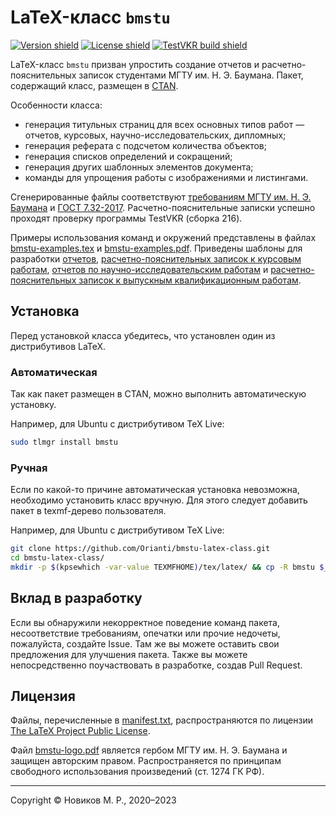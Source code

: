 # LaTeX-класс `bmstu`

<a href='https://www.ctan.org/pkg/bmstu'>![Version shield](https://img.shields.io/ctan/v/bmstu)</a>
<a href='https://www.latex-project.org/lppl/'>![License shield](https://img.shields.io/ctan/l/bmstu)</a>
<a href='#'>![TestVKR build shield](https://img.shields.io/badge/TestVKR-build%20216-orange)</a>

LaTeX-класс `bmstu` призван упростить создание отчетов и расчетно-пояснительных записок студентами МГТУ им. Н. Э. Баумана. Пакет, содержащий класс, размещен в [CTAN](https://ctan.org/pkg/bmstu).

Особенности класса:
* генерация титульных страниц для всех основных типов работ — отчетов, курсовых, научно-исследовательских, дипломных;
* генерация реферата с подсчетом количества объектов;
* генерация списков определений и сокращений;
* генерация других шаблонных элементов документа;
* команды для упрощения работы с изображениями и листингами.

Сгенерированные файлы соответствуют [требованиям МГТУ им. Н. Э. Баумана](https://mf.bmstu.ru/info/uu/ot/norm_docs/docs/polozhenie_normcontrol_pril1.pdf) и [ГОСТ 7.32-2017](https://docs.cntd.ru/document/1200157208). Расчетно-пояснительные записки успешно проходят проверку программы TestVKR (сборка 216).

Примеры использования команд и окружений представлены в файлах [bmstu-examples.tex](bmstu/examples/bmstu-examples.tex) и [bmstu-examples.pdf](bmstu/examples/bmstu-examples.pdf). Приведены шаблоны для разработки [отчетов](templates/report/), [расчетно-пояснительных записок к курсовым работам](templates/coursework/), [отчетов по научно-исследовательским работам](templates/research/) и [расчетно-пояснительных записок к выпускным квалификационным работам](templates/thesis/).

## Установка

Перед установкой класса убедитесь, что установлен один из дистрибутивов LaTeX.

### Автоматическая

Так как пакет размещен в CTAN, можно выполнить автоматическую установку.

Например, для Ubuntu с дистрибутивом TeX Live:
```bash
sudo tlmgr install bmstu
```

### Ручная

Если по какой-то причине автоматическая установка невозможна, необходимо установить класс вручную. Для этого следует добавить пакет в texmf-дерево пользователя.

Например, для Ubuntu с дистрибутивом TeX Live:
```bash
git clone https://github.com/Orianti/bmstu-latex-class.git
cd bmstu-latex-class/
mkdir -p $(kpsewhich -var-value TEXMFHOME)/tex/latex/ && cp -R bmstu $_
```

## Вклад в разработку

Если вы обнаружили некорректное поведение команд пакета, несоответствие требованиям, опечатки или прочие недочеты, пожалуйста, создайте Issue. Там же вы можете оставить свои предложения для улучшения пакета. Также вы можете непосредственно поучаствовать в разработке, создав Pull Request.

## Лицензия

Файлы, перечисленные в [manifest.txt](bmstu/manifest.txt), распространяются по лицензии [The LaTeX Project Public License](https://www.latex-project.org/lppl/).

Файл [bmstu-logo.pdf](bmstu/bmstu-logo.pdf) является гербом МГТУ им. Н. Э. Баумана и защищен авторским правом. Распространяется по принципам свободного использования произведений (ст. 1274 ГК РФ).

---

Copyright © Новиков М. Р., 2020–2023
